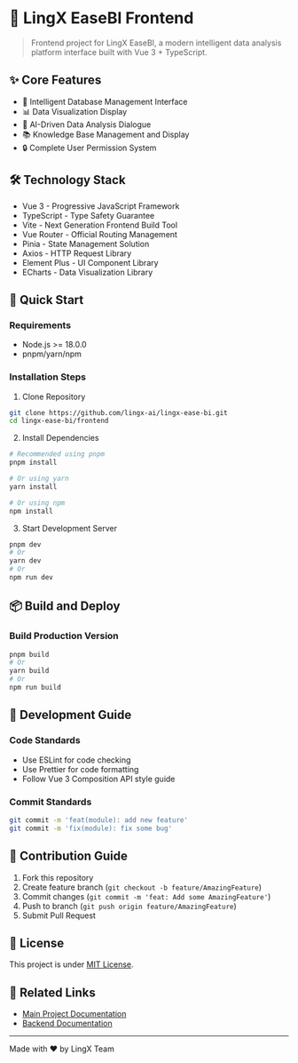# 🎨 LingX EaseBI Frontend

> Frontend project for LingX EaseBI, a modern intelligent data analysis platform interface built with Vue 3 + TypeScript.

## ✨ Core Features

- 💬 Intelligent Database Management Interface
- 📊 Data Visualization Display
- 🤖 AI-Driven Data Analysis Dialogue
- 📚 Knowledge Base Management and Display
- 🔒 Complete User Permission System

## 🛠️ Technology Stack

- Vue 3 - Progressive JavaScript Framework
- TypeScript - Type Safety Guarantee
- Vite - Next Generation Frontend Build Tool
- Vue Router - Official Routing Management
- Pinia - State Management Solution
- Axios - HTTP Request Library
- Element Plus - UI Component Library
- ECharts - Data Visualization Library

## 🚀 Quick Start

### Requirements

- Node.js >= 18.0.0
- pnpm/yarn/npm

### Installation Steps

1. Clone Repository
```bash
git clone https://github.com/lingx-ai/lingx-ease-bi.git
cd lingx-ease-bi/frontend
```

2. Install Dependencies
```bash
# Recommended using pnpm
pnpm install

# Or using yarn
yarn install

# Or using npm
npm install
```

3. Start Development Server
```bash
pnpm dev
# Or
yarn dev
# Or
npm run dev
```

## 📦 Build and Deploy

### Build Production Version
```bash
pnpm build
# Or
yarn build
# Or
npm run build
```

## 🔧 Development Guide

### Code Standards
- Use ESLint for code checking
- Use Prettier for code formatting
- Follow Vue 3 Composition API style guide

### Commit Standards
```bash
git commit -m 'feat(module): add new feature'
git commit -m 'fix(module): fix some bug'
```

## 🤝 Contribution Guide

1. Fork this repository
2. Create feature branch (`git checkout -b feature/AmazingFeature`)
3. Commit changes (`git commit -m 'feat: Add some AmazingFeature'`)
4. Push to branch (`git push origin feature/AmazingFeature`)
5. Submit Pull Request

## 📝 License

This project is under [MIT License](../LICENSE).

## 🔗 Related Links

- [Main Project Documentation](../README.md)
- [Backend Documentation](../backend/README.md)

---

Made with ❤️ by LingX Team
